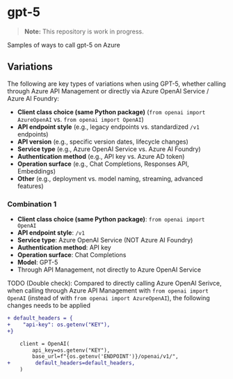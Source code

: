 # gpt-5

> **Note:** This repository is work in progress.

Samples of ways to call gpt-5 on Azure

## Variations

The following are key types of variations when using GPT-5, whether calling through Azure API Management or directly via Azure OpenAI Service / Azure AI Foundry:

- **Client class choice (same Python package)** (`from openai import AzureOpenAI` vs. `from openai import OpenAI`)
- **API endpoint style** (e.g., legacy endpoints vs. standardized `/v1` endpoints)
- **API version** (e.g., specific version dates, lifecycle changes)
- **Service type** (e.g., Azure OpenAI Service vs. Azure AI Foundry)
- **Authentication method** (e.g., API key vs. Azure AD token)
- **Operation surface** (e.g., Chat Completions, Responses API, Embeddings)
- **Other** (e.g., deployment vs. model naming, streaming, advanced features)

### Combination 1
- **Client class choice (same Python package)**: `from openai import OpenAI`
- **API endpoint style**: `/v1`
- **Service type**: Azure OpenAI Service (NOT Azure AI Foundry)
- **Authentication method**: API key
- **Operation surface**: Chat Completions
- **Model**: GPT-5
- Through API Management, not directly to Azure OpenAI Service

TODO (Double check): Compared to directly calling Azure OpenAI Serivce, when calling through Azure API Management with  `from openai import OpenAI` (instead of with  `from openai import AzureOpenAI`), the following changes needs to be applied
```diff
+ default_headers = {
+    "api-key": os.getenv("KEY"),
+}

    client = OpenAI(
        api_key=os.getenv("KEY"),
        base_url=f"{os.getenv('ENDPOINT')}/openai/v1/",
+        default_headers=default_headers,
    )
```

